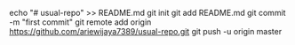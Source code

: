 echo "# usual-repo" >> README.md
git init
git add README.md
git commit -m "first commit"
git remote add origin https://github.com/ariewijaya7389/usual-repo.git
git push -u origin master
